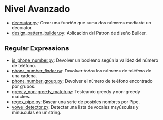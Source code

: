 # Nivel Avanzado
- [decorator.py](decorator.py): Crear una función que suma dos números mediante un decorator.
- [design_pattern_builder.py](design_pattern_builder.py): Aplicación del Patron de diseño Builder.


## Regular Expressions
- [is_phone_number.py](regex/is_phone_number.py): Devolver un booleano según la validez del número de teléfono.
- [phone_number_finder.py](regex/phone_number_finder.py): Devolver todos los números de teléfono de una cadena.
- [phone_number_group.py](regex/phone_number_group.py): Devolver el número de teléfono encontrado por grupos.
- [greedy_non-greedy_match.py](regex/greedy_non-greedy_match.py): Testeando greedy y non-greedy matches.
- [regex_pipe.py](regex/regex_pipe.py): Buscar una serie de posibles nombres por Pipe.
- [vowel_detector.py](regex/vowel_detector.py): Detectar una lista de vocales mayúsculas y minúsculas en un string.